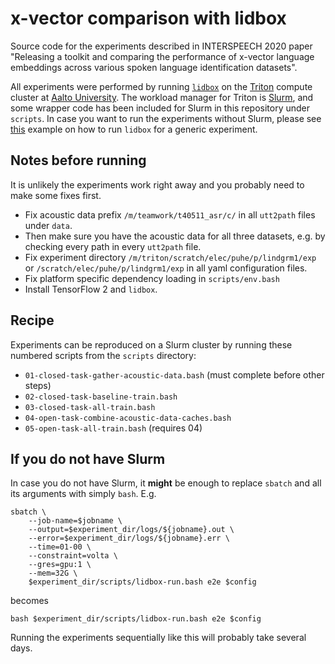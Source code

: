 # x-vector comparison with lidbox

Source code for the experiments described in INTERSPEECH 2020 paper "Releasing a toolkit and comparing the performance of x-vector language embeddings across various spoken language identification datasets".

All experiments were performed by running [`lidbox`](https://github.com/matiaslindgren/lidbox) on the [Triton](https://scicomp.aalto.fi/index.html) compute cluster at [Aalto University](https://aalto.fi/en).
The workload manager for Triton is [Slurm](https://slurm.schedmd.com/documentation.html), and some wrapper code has been included for Slurm in this repository under `scripts`.
In case you want to run the experiments without Slurm, please see [this](https://github.com/matiaslindgren/lidbox/tree/master/examples/common-voice) example on how to run `lidbox` for a generic experiment.


## Notes before running

It is unlikely the experiments work right away and you probably need to make some fixes first.

* Fix acoustic data prefix `/m/teamwork/t40511_asr/c/` in all `utt2path` files under `data`.
* Then make sure you have the acoustic data for all three datasets, e.g. by checking every path in every `utt2path` file.
* Fix experiment directory `/m/triton/scratch/elec/puhe/p/lindgrm1/exp` or `/scratch/elec/puhe/p/lindgrm1/exp` in all yaml configuration files.
* Fix platform specific dependency loading in `scripts/env.bash`
* Install TensorFlow 2 and `lidbox`.


## Recipe

Experiments can be reproduced on a Slurm cluster by running these numbered scripts from the `scripts` directory:

* `01-closed-task-gather-acoustic-data.bash` (must complete before other steps)
* `02-closed-task-baseline-train.bash`
* `03-closed-task-all-train.bash`
* `04-open-task-combine-acoustic-data-caches.bash`
* `05-open-task-all-train.bash` (requires 04)

## If you do not have Slurm

In case you do not have Slurm, it **might** be enough to replace `sbatch` and all its arguments with simply `bash`.
E.g.
```
sbatch \
    --job-name=$jobname \
    --output=$experiment_dir/logs/${jobname}.out \
    --error=$experiment_dir/logs/${jobname}.err \
    --time=01-00 \
    --constraint=volta \
    --gres=gpu:1 \
    --mem=32G \
    $experiment_dir/scripts/lidbox-run.bash e2e $config
```
becomes
```
bash $experiment_dir/scripts/lidbox-run.bash e2e $config
```
Running the experiments sequentially like this will probably take several days.
